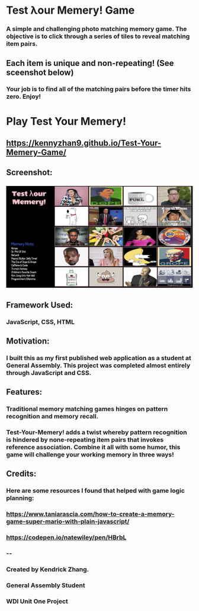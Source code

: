 # Test λour Memery! Game

### A simple and challenging photo matching memory game. The objective is to click through a series of tiles to reveal matching item pairs.
## Each item is unique and non-repeating! (See sceenshot below)
### Your job is to find all of the matching pairs before the timer hits zero. Enjoy!

# Play Test Your Memery!
## https://kennyzhan9.github.io/Test-Your-Memery-Game/

## Screenshot:
### ![Game Screenshot](/assets/Memery.png)

## Framework Used:
### JavaScript, CSS, HTML

## Motivation:
### I built this as my first published web application as a student at General Assembly. This project was completed almost entirely through JavaScript and CSS.

## Features:
### Traditional memory matching games hinges on pattern recognition and memory recall.
### Test-Your-Memery! adds a twist whereby pattern recognition is hindered by none-repeating item pairs that invokes reference association. Combine it all with some humor, this game will challenge your working memory in three ways!

## Credits:
### Here are some resources I found that helped with game logic planning:
### https://www.taniarascia.com/how-to-create-a-memory-game-super-mario-with-plain-javascript/
### https://codepen.io/natewiley/pen/HBrbL

### --
### Created by Kendrick Zhang.

### General Assembly Student
### WDI Unit One Project


